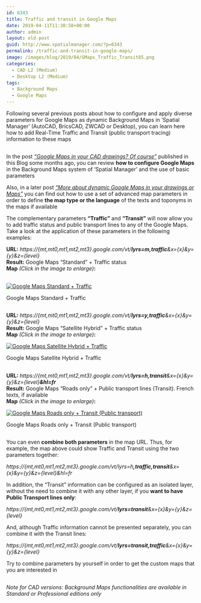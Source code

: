 ```yaml
---
id: 6343
title: Traffic and transit in Google Maps
date: 2019-04-11T11:30:58+00:00
author: admin
layout: old-post
guid: http://www.spatialmanager.com/?p=6343
permalink: /traffic-and-transit-in-google-maps/
image: /images/blog/2019/04/GMaps_Traffic_Transit85.png
categories:
  - CAD L2 (Medium)
  - Desktop L2 (Medium)
tags:
  - Background Maps
  - Google Maps
---
```

<p>
  Following several previous posts about how to configure and apply diverse parameters for Google Maps as dynamic Background Maps in &#8216;Spatial Manager&#8217; (AutoCAD, BricsCAD, ZWCAD or Desktop), you can learn here how to add Real-Time Traffic and Transit (public transport tracing) information to these maps
</p>

<p>
  <!--more-->
</p>

<h2>
</h2>

<p>
  In the post <em><span><a href="http://www.spatialmanager.com/google-maps-in-your-cad-drawings-of-course/" target="_blank" rel="nofollow">&#8220;Google Maps in your CAD drawings? Of course&#8221;</a></span> </em>published in this Blog some months ago, you can review <strong>how to configure Google Maps</strong> in the Background Maps system of &#8216;Spatial Manager&#8217; and the use of basic parameters
</p>

<p>
  Also, in a later post <a href="http://www.spatialmanager.com/more-about-dynamic-google-maps-in-your-drawings-or-maps/" target="_blank" rel="nofollow"><span><em>&#8220;More about dynamic Google Maps in your drawings or Maps&#8221;</em></span></a> you can find out how to use a set of advanced map parameters in order to define <strong>the map type or the language</strong> of the texts and toponyms in the maps if available
</p>

<p>
  The complementary parameters <strong>&#8220;Traffic&#8221;</strong> and <strong>&#8220;Transit&#8221;</strong> will now allow you to add traffic status and public transport lines to any of the Google Maps. Take a look at the application of these parameters in the following examples:
</p>

<p>
  <strong>URL:</strong> <em>https://{mt,mt0,mt1,mt2,mt3}.google.com/vt/<span><strong>lyrs=m</strong></span><span><strong>,traffic</strong></span>&x={x}&y={y}&z={level}</em><br /> <strong>Result:</strong> Google Maps &#8220;Standard&#8221; + Traffic status<br /> <strong>Map</strong> <em>(Click in the image to enlarge)</em><strong>:</strong>
</p>

<h2>
</h2>

<div>
  <a href="/images/blog/2019/04/GMaps-Standard-Traffic.png" target="_blank" rel="nofollow"><img src="/images/blog/2019/04/GMaps-Standard-Traffic-1024x502.png" alt="Google Maps Standard + Traffic" width="625" height="306" srcset="/images/blog/2019/04/GMaps-Standard-Traffic-1024x502.png 1024w, /images/blog/2019/04/GMaps-Standard-Traffic-300x147.png 300w, /images/blog/2019/04/GMaps-Standard-Traffic-768x376.png 768w, /images/blog/2019/04/GMaps-Standard-Traffic-624x306.png 624w, /images/blog/2019/04/GMaps-Standard-Traffic.png 1249w" sizes="(max-width: 625px) 100vw, 625px" /></a>
  
  <p>
    Google Maps Standard + Traffic
  </p>
</div>

<h2>
</h2>

<p>
  <strong>URL:</strong> <em>https://{mt,mt0,mt1,mt2,mt3}.google.com/vt/<span><strong>lyrs=y</strong></span><span><strong>,traffic</strong></span>&x={x}&y={y}&z={level}</em><br /> <strong>Result:</strong> Google Maps &#8220;Satellite Hybrid&#8221; + Traffic status<br /> <b>Map</b> <em>(Click in the image to enlarge)</em><strong>:</strong>
</p>

<div>
  <a href="/images/blog/2019/04/GMaps-SatelliteHybrid-Traffic.png" target="_blank" rel="nofollow"><img src="/images/blog/2019/04/GMaps-SatelliteHybrid-Traffic-1024x502.png" alt="Google Maps Satellite Hybrid + Traffic" width="625" height="306" srcset="/images/blog/2019/04/GMaps-SatelliteHybrid-Traffic-1024x502.png 1024w, /images/blog/2019/04/GMaps-SatelliteHybrid-Traffic-300x147.png 300w, /images/blog/2019/04/GMaps-SatelliteHybrid-Traffic-768x376.png 768w, /images/blog/2019/04/GMaps-SatelliteHybrid-Traffic-624x306.png 624w, /images/blog/2019/04/GMaps-SatelliteHybrid-Traffic.png 1249w" sizes="(max-width: 625px) 100vw, 625px" /></a>
  
  <p>
    Google Maps Satellite Hybrid + Traffic
  </p>
</div>

<h2>
</h2>

<p>
  <strong>URL:</strong> <em>https://{mt,mt0,mt1,mt2,mt3}.google.com/vt/<span><strong>lyrs=h</strong></span><strong><span>,transit</span></strong>&x={x}&y={y}&z={level}<strong><span>&hl=fr</span></strong></em><br /> <strong>Result:</strong> Google Maps &#8220;Roads only&#8221; + Public transport lines (Transit). French texts, if available<br /> <strong>Map</strong> <em>(Click in the image to enlarge)</em><strong>:</strong>
</p>

<div>
  <a href="/images/blog/2019/04/GMaps-Roads-Transit2.png" target="_blank" rel="nofollow"><img src="/images/blog/2019/04/GMaps-Roads-Transit2-1024x505.png" alt="Google Maps Roads only + Transit (Public transport)" width="625" height="308" srcset="/images/blog/2019/04/GMaps-Roads-Transit2-1024x505.png 1024w, /images/blog/2019/04/GMaps-Roads-Transit2-300x148.png 300w, /images/blog/2019/04/GMaps-Roads-Transit2-768x379.png 768w, /images/blog/2019/04/GMaps-Roads-Transit2-624x308.png 624w, /images/blog/2019/04/GMaps-Roads-Transit2.png 1249w" sizes="(max-width: 625px) 100vw, 625px" /></a>
  
  <p>
    Google Maps Roads only + Transit (Public transport)
  </p>
</div>

<h2>
</h2>

<p>
  You can even <strong>combine both parameters</strong> in the map URL. Thus, for example, the map above could show Traffic and Transit using the two parameters together:
</p>

<p>
  <em>https://{mt,mt0,mt1,mt2,mt3}.google.com/vt/lyrs=h<span><strong>,traffic,transit</strong></span>&x={x}&y={y}&z={level}&hl=fr</em>
</p>

<p>
  In addition, the &#8220;Transit&#8221; information can be configured as an isolated layer, without the need to combine it with any other layer, if you <strong>want to have Public Transport lines only</strong>:
</p>

<p>
  <em>https://{mt,mt0,mt1,mt2,mt3}.google.com/vt/<span><strong>lyrs=transit</strong></span>&x={x}&y={y}&z={level}</em>
</p>

<p>
  And, although Traffic information cannot be presented separately, you can combine it with the Transit lines:
</p>

_https://{mt,mt0,mt1,mt2,mt3}.google.com/vt/<span><strong>lyrs=transit,traffic</strong></span>&x={x}&y={y}&z={level}_

<p>
  Try to combine parameters by yourself in order to get the custom maps that you are interested in
</p>

<h2>
</h2>

<h2>
</h2>

<h6>
  <em>Note for CAD versions: Background Maps functionalities are available in Standard or Professional editions only</em>
</h6>